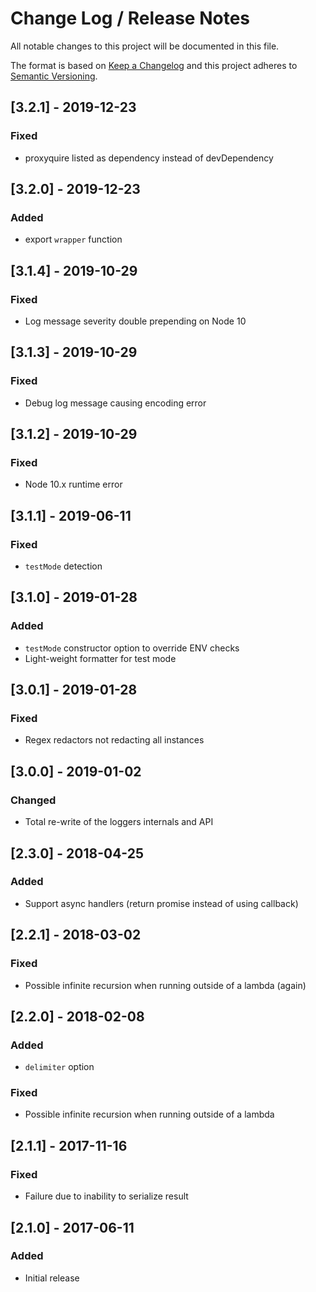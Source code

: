 # Change Log /  Release Notes
All notable changes to this project will be documented in this file.

The format is based on [Keep a Changelog](http://keepachangelog.com/)
and this project adheres to [Semantic Versioning](http://semver.org/).

## [3.2.1] - 2019-12-23
### Fixed
- proxyquire listed as dependency instead of devDependency

## [3.2.0] - 2019-12-23
### Added
- export `wrapper` function

## [3.1.4] - 2019-10-29
### Fixed
- Log message severity double prepending on Node 10

## [3.1.3] - 2019-10-29
### Fixed
- Debug log message causing encoding error

## [3.1.2] - 2019-10-29
### Fixed
- Node 10.x runtime error

## [3.1.1] - 2019-06-11
### Fixed
- `testMode` detection

## [3.1.0] - 2019-01-28
### Added
- `testMode` constructor option to override ENV checks
- Light-weight formatter for test mode

## [3.0.1] - 2019-01-28
### Fixed
- Regex redactors not redacting all instances

## [3.0.0] - 2019-01-02
### Changed
- Total re-write of the loggers internals and API

## [2.3.0] - 2018-04-25
### Added
- Support async handlers (return promise instead of using callback)

## [2.2.1] - 2018-03-02
### Fixed
- Possible infinite recursion when running outside of a lambda (again)

## [2.2.0] - 2018-02-08
### Added
- `delimiter` option
### Fixed
- Possible infinite recursion when running outside of a lambda

## [2.1.1] - 2017-11-16
### Fixed
- Failure due to inability to serialize result

## [2.1.0] - 2017-06-11
### Added
- Initial release
